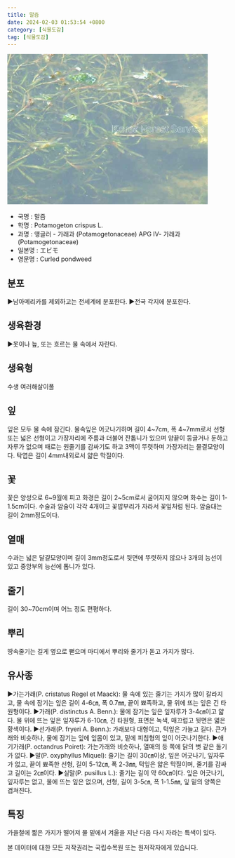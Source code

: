 ```yaml
---
title: 말즘
date: 2024-02-03 01:53:54 +0800
category: [식물도감]
tag: [식물도감]
---
```




![말즘](/assets/img/fileUpload/plants/basic/Potamogetonaceae/Potamogeton/12197/1_th2.JPG)
- 국명 : 말즘
- 학명 : Potamogeton crispus L.
- 과명 : 앵글러 - 가래과 (Potamogetonaceae) APG Ⅳ- 가래과 (Potamogetonaceae)
- 일본명 : エビモ
- 영문명 : Curled pondweed


## 분포
▶남아메리카를 제외하고는 전세계에 분포한다.
▶전국 각지에 분포한다.
## 생육환경
▶못이나 늪, 또는 흐르는 물 속에서 자란다.
## 생육형
수생 여러해살이풀
## 잎
잎은 모두 물 속에 잠긴다. 물속잎은 어긋나기하며 길이 4~7cm, 폭 4~7mm로서 선형 또는 넓은 선형이고 가장자리에 주름과 더불어 잔톱니가 있으며 양끝이 둥글거나 둔하고 자루가 없으며 때로는 원줄기를 감싸기도 하고 3맥이 뚜렷하며 가장자리는 물결모양이다. 탁엽은 길이 4mm내외로서 얇은 막질이다.
## 꽃
꽃은 양성으로 6~9월에 피고 화경은 길이 2~5cm로서 굴어지지 않으며 화수는 길이 1-1.5cm이다. 수술과 암술이 각각 4개이고 꽃밥부리가 자라서 꽃잎처럼 된다. 암술대는 길이 2mm정도이다.
## 열매
수과는 넓은 달걀모양이며 길이 3mm정도로서 뒷면에 뚜렷하지 않으나 3개의 능선이 있고 중앙부의 능선에 톱니가 있다.
## 줄기
길이 30~70cm이며 어느 정도 편평하다.
## 뿌리
땅속줄기는 길게 옆으로 뻗으며 마디에서 뿌리와 줄기가 돋고 가지가 많다.
## 유사종
▶가는가래(P. cristatus Regel et Maack): 물 속에 있는 줄기는 가지가 많이 갈라지고, 물 속에 잠기는 잎은 길이 4-6㎝, 폭 0.7㎜, 끝이 뾰족하고, 물 위에 뜨는 잎은 긴 타원형이다.
▶가래(P. distinctus A. Benn.): 물에 잠기는 잎은 잎자루가 3-4㎝이고 얇다. 물 위에 뜨는 잎은 잎자루가 6-10㎝, 긴 타원형, 표면은 녹색, 매끄럽고 뒷면은 엷은 황색이다. 
▶선가래(P. fryeri A. Benn.): 가래보다 대형이고, 턱잎은 가늘고 길다. 큰가래와 비슷하나, 물에 잠기는 잎에 잎몸이 있고, 밑에 피침형의 잎이 어긋나기한다.
▶애기가래(P. octandrus Poiret): 가는가래와 비슷하나, 열매의 등 쪽에 닭의 볏 같은 돌기가 없다. 
▶말(P. oxyphyllus Miquel): 줄기는 길이 30㎝이상, 잎은 어긋나기, 잎자루가 없고, 끝이 뾰족한 선형, 길이 5-12㎝, 폭 2-3㎜, 턱잎은 얇은 막질이며, 줄기를 감싸고 길이는 2㎝이다. 
▶실말(P. pusillus L.): 줄기는 길이 약 60㎝이다. 잎은 어긋나기, 잎자루는 없고, 물에 뜨는 잎은 없으며, 선형, 길이 3-5㎝, 폭 1-1.5㎜, 잎 밑의 양쪽은 겹쳐진다.
## 특징
가을철에 짧은 가지가 떨어져 물 밑에서 겨울을 지난 다음 다시 자라는 특색이 있다.






본 데이터에 대한 모든 저작권리는 국립수목원 또는 원저작자에게 있습니다.
